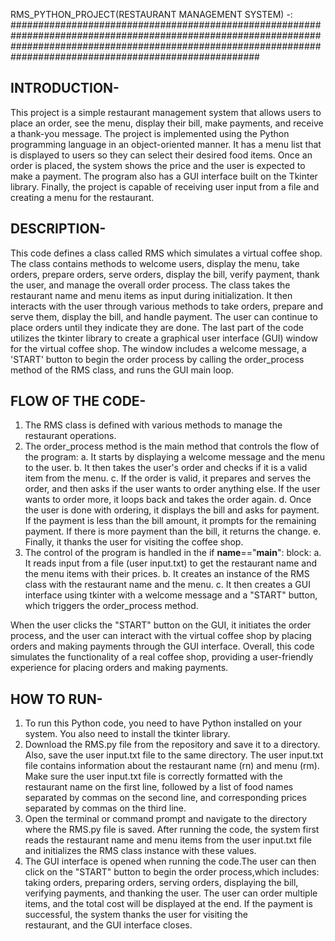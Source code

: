 RMS_PYTHON_PROJECT(RESTAURANT MANAGEMENT SYSTEM) -:
#####################################################################################################################################################################################################################

## INTRODUCTION-

This project is a simple restaurant management system that allows users to place an order, see the menu, display their bill, make payments, and receive a thank-you message. The project is implemented using the Python programming language in an object-oriented manner. It has a menu list that is displayed to users so they can select their desired food items. Once an order is placed, the system shows the price and the user is expected to make a payment. The program also has a GUI interface built on the Tkinter library. Finally, the project is capable of receiving user input from a file and creating a menu for the restaurant.


## DESCRIPTION-

This code defines a class called RMS which simulates a virtual coffee shop. The class contains methods to welcome users, display the menu, take orders, prepare orders, serve orders, display the bill, verify payment, thank the user, and manage the overall order process.
The class takes the restaurant name and menu items as input during initialization. It then interacts with the user through various methods to take orders, prepare and serve them, display the bill, and handle payment. The user can continue to place orders until they indicate they are done.
The last part of the code utilizes the tkinter library to create a graphical user interface (GUI) window for the virtual coffee shop. The window includes a welcome message, a 'START' button to begin the order process by calling the order_process method of the RMS class, and runs the GUI main loop.


## FLOW OF THE CODE-

1.  The RMS class is defined with various methods to manage the restaurant operations.
2.  The order_process method is the main method that controls the flow of the program:
    a. It starts by displaying a welcome message and the menu to the user.
    b. It then takes the user's order and checks if it is a valid item from the menu.
    c. If the order is valid, it prepares and serves the order, and then asks if the user wants to order anything else. If the user wants to order more, it loops back and takes the order again.
    d. Once the user is done with ordering, it displays the bill and asks for payment. If the payment is less than the bill amount, it prompts for the remaining payment. If there is more payment than the bill, it        returns the change.
    e. Finally, it thanks the user for visiting the coffee shop.
3.  The control of the program is handled in the if __name__=="__main__": block:
    a. It reads input from a file (user input.txt) to get the restaurant name and the menu items with their prices.
    b. It creates an instance of the RMS class with the restaurant name and the menu.
    c. It then creates a GUI interface using tkinter with a welcome message and a "START" button, which triggers the order_process method.

When the user clicks the "START" button on the GUI, it initiates the order process, and the user can interact with the virtual coffee shop by placing orders and making payments through the GUI interface.
Overall, this code simulates the functionality of a real coffee shop, providing a user-friendly experience for placing orders and making payments.


## HOW TO RUN-

1.  To run this Python code, you need to have Python installed on your system. You also need to install the tkinter library.
2.  Download the RMS.py file from the repository and save it to a directory. Also, save the user input.txt file to the same directory. The user  input.txt file contains information about the restaurant name (rn)      and menu (rm).
    Make sure the user input.txt file is correctly formatted with the restaurant name on the first line, followed by a list of food names separated by commas on the second line, and corresponding prices separated     by commas on the third line.
3.  Open the terminal or command prompt and navigate to the directory where the RMS.py file is saved. After running the code, the system first reads the restaurant name and menu items from the user input.txt file     and initializes the RMS class instance with these values.
4.  The GUI interface is opened when running the code.The user can then click on the "START" button to begin the order process,which includes: taking orders, preparing orders, serving orders, displaying the bill,     verifying payments, and thanking the user. The user can order multiple items, and the total cost will be displayed at the end. If the payment is successful, the system thanks the user for visiting the     
    restaurant, and the GUI interface closes.


